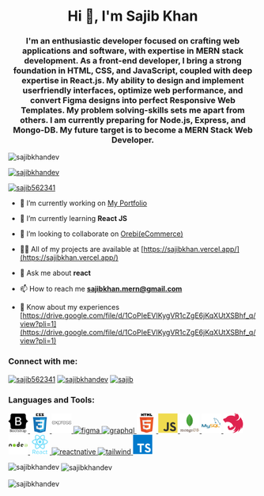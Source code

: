 <h1 align="center">Hi 👋, I'm Sajib Khan</h1>
<h3 align="center">I'm an enthusiastic developer focused on crafting web applications and software, with expertise in MERN stack development. As a front-end developer, I bring a strong foundation in HTML, CSS, and JavaScript, coupled with deep expertise in React.js. My ability to design and implement userfriendly interfaces, optimize web performance, and convert Figma designs into perfect Responsive Web Templates. My problem solving-skills sets me apart from others. I am currently preparing for Node.js, Express, and Mongo-DB. My future target is to become a MERN Stack Web Developer.</h3>

<p align="left"> <img src="https://komarev.com/ghpvc/?username=sajibkhandev&label=Profile%20views&color=0e75b6&style=flat" alt="sajibkhandev" /> </p>

<p align="left"> <a href="https://github.com/ryo-ma/github-profile-trophy"><img src="https://github-profile-trophy.vercel.app/?username=sajibkhandev" alt="sajibkhandev" /></a> </p>

<p align="left"> <a href="https://twitter.com/sajib562341" target="blank"><img src="https://img.shields.io/twitter/follow/sajib562341?logo=twitter&style=for-the-badge" alt="sajib562341" /></a> </p>

- 🔭 I’m currently working on [My Portfolio](https://sajibkhan.vercel.app/)

- 🌱 I’m currently learning **React JS**

- 👯 I’m looking to collaborate on [Orebi(eCommerce)](https://ecommerce-orebi.vercel.app/)

- 👨‍💻 All of my projects are available at [https://sajibkhan.vercel.app/](https://sajibkhan.vercel.app/)

- 💬 Ask me about **react**

- 📫 How to reach me **sajibkhan.mern@gmail.com**

- 📄 Know about my experiences [https://drive.google.com/file/d/1CoPIeEVIKygVR1cZgE6jKqXUtXSBhf_q/view?pli=1](https://drive.google.com/file/d/1CoPIeEVIKygVR1cZgE6jKqXUtXSBhf_q/view?pli=1)

<h3 align="left">Connect with me:</h3>
<p align="left">
<a href="https://twitter.com/sajib562341" target="blank"><img align="center" src="https://raw.githubusercontent.com/rahuldkjain/github-profile-readme-generator/master/src/images/icons/Social/twitter.svg" alt="sajib562341" height="30" width="40" /></a>
<a href="https://linkedin.com/in/sajibkhandev" target="blank"><img align="center" src="https://raw.githubusercontent.com/rahuldkjain/github-profile-readme-generator/master/src/images/icons/Social/linked-in-alt.svg" alt="sajibkhandev" height="30" width="40" /></a>
<a href="https://fb.com/sajib" target="blank"><img align="center" src="https://raw.githubusercontent.com/rahuldkjain/github-profile-readme-generator/master/src/images/icons/Social/facebook.svg" alt="sajib" height="30" width="40" /></a>
</p>

<h3 align="left">Languages and Tools:</h3>
<p align="left"> <a href="https://getbootstrap.com" target="_blank" rel="noreferrer"> <img src="https://raw.githubusercontent.com/devicons/devicon/master/icons/bootstrap/bootstrap-plain-wordmark.svg" alt="bootstrap" width="40" height="40"/> </a> <a href="https://www.w3schools.com/css/" target="_blank" rel="noreferrer"> <img src="https://raw.githubusercontent.com/devicons/devicon/master/icons/css3/css3-original-wordmark.svg" alt="css3" width="40" height="40"/> </a> <a href="https://expressjs.com" target="_blank" rel="noreferrer"> <img src="https://raw.githubusercontent.com/devicons/devicon/master/icons/express/express-original-wordmark.svg" alt="express" width="40" height="40"/> </a> <a href="https://www.figma.com/" target="_blank" rel="noreferrer"> <img src="https://www.vectorlogo.zone/logos/figma/figma-icon.svg" alt="figma" width="40" height="40"/> </a> <a href="https://graphql.org" target="_blank" rel="noreferrer"> <img src="https://www.vectorlogo.zone/logos/graphql/graphql-icon.svg" alt="graphql" width="40" height="40"/> </a> <a href="https://www.w3.org/html/" target="_blank" rel="noreferrer"> <img src="https://raw.githubusercontent.com/devicons/devicon/master/icons/html5/html5-original-wordmark.svg" alt="html5" width="40" height="40"/> </a> <a href="https://developer.mozilla.org/en-US/docs/Web/JavaScript" target="_blank" rel="noreferrer"> <img src="https://raw.githubusercontent.com/devicons/devicon/master/icons/javascript/javascript-original.svg" alt="javascript" width="40" height="40"/> </a> <a href="https://www.mongodb.com/" target="_blank" rel="noreferrer"> <img src="https://raw.githubusercontent.com/devicons/devicon/master/icons/mongodb/mongodb-original-wordmark.svg" alt="mongodb" width="40" height="40"/> </a> <a href="https://www.mysql.com/" target="_blank" rel="noreferrer"> <img src="https://raw.githubusercontent.com/devicons/devicon/master/icons/mysql/mysql-original-wordmark.svg" alt="mysql" width="40" height="40"/> </a> <a href="https://nestjs.com/" target="_blank" rel="noreferrer"> <img src="https://raw.githubusercontent.com/devicons/devicon/master/icons/nestjs/nestjs-plain.svg" alt="nestjs" width="40" height="40"/> </a> <a href="https://nodejs.org" target="_blank" rel="noreferrer"> <img src="https://raw.githubusercontent.com/devicons/devicon/master/icons/nodejs/nodejs-original-wordmark.svg" alt="nodejs" width="40" height="40"/> </a> <a href="https://reactjs.org/" target="_blank" rel="noreferrer"> <img src="https://raw.githubusercontent.com/devicons/devicon/master/icons/react/react-original-wordmark.svg" alt="react" width="40" height="40"/> </a> <a href="https://reactnative.dev/" target="_blank" rel="noreferrer"> <img src="https://reactnative.dev/img/header_logo.svg" alt="reactnative" width="40" height="40"/> </a> <a href="https://tailwindcss.com/" target="_blank" rel="noreferrer"> <img src="https://www.vectorlogo.zone/logos/tailwindcss/tailwindcss-icon.svg" alt="tailwind" width="40" height="40"/> </a> <a href="https://www.typescriptlang.org/" target="_blank" rel="noreferrer"> <img src="https://raw.githubusercontent.com/devicons/devicon/master/icons/typescript/typescript-original.svg" alt="typescript" width="40" height="40"/> </a> </p>

<p><img align="left" src="https://github-readme-stats.vercel.app/api/top-langs?username=sajibkhandev&show_icons=true&locale=en&layout=compact" alt="sajibkhandev" /></p>

<p>&nbsp;<img align="center" src="https://github-readme-stats.vercel.app/api?username=sajibkhandev&show_icons=true&locale=en" alt="sajibkhandev" /></p>

<p><img align="center" src="https://github-readme-streak-stats.herokuapp.com/?user=sajibkhandev&" alt="sajibkhandev" /></p>
